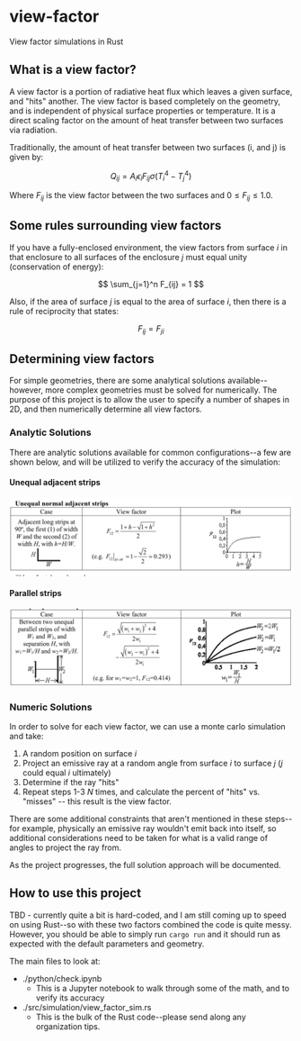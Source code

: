 # view-factor
View factor simulations in Rust

## What is a view factor?
A view factor is a portion of radiative heat flux which leaves a given surface, and "hits" another.  The view factor is based completely on the geometry, and is independent of physical surface properties or temperature.  It is a direct scaling factor on the amount of heat transfer between two surfaces via radiation.

Traditionally, the amount of heat transfer between two surfaces (i, and j) is given by:

$$
Q_{ij}=A_i\epsilon_iF_{ij}\sigma(T_i^4 - T_j^4)
$$

Where $F_{ij}$ is the view factor between the two surfaces and $0 \le F_{ij} \le 1.0$.

## Some rules surrounding view factors
If you have a fully-enclosed environment, the view factors from surface $i$ in that enclosure to all surfaces of the enclosure $j$ must equal unity (conservation of energy):

$$
\sum_{j=1}^n F_{ij} = 1
$$

Also, if the area of surface $j$ is equal to the area of surface $i$, then there is a rule of reciprocity that states:

$$
F_{ij} = F_{ji}
$$

## Determining view factors
For simple geometries, there are some analytical solutions available--however, more complex geometries must be solved for numerically.  The purpose of this project is to allow the user to specify a number of shapes in 2D, and then numerically determine all view factors.

### Analytic Solutions
There are analytic solutions available for common configurations--a few are shown below, and will be utilized to verify the accuracy of the simulation:

#### Unequal adjacent strips
![image](./images/unequal_adj_strips.png)

#### Parallel strips
![image](./images/parallel_strips.png)

### Numeric Solutions
In order to solve for each view factor, we can use a monte carlo simulation and take:
1. A random position on surface $i$
2. Project an emissive ray at a random angle from surface $i$ to surface $j$ ($j$ could equal $i$ ultimately)
3. Determine if the ray "hits" 
4. Repeat steps 1-3 $N$ times, and calculate the percent of "hits" vs. "misses" -- this result is the view factor.

There are some additional constraints that aren't mentioned in these steps--for example, physically an emissive ray wouldn't emit back into itself, so additional considerations need to be taken for what is a valid range of angles to project the ray from.  

As the project progresses, the full solution approach will be documented.

## How to use this project
TBD - currently quite a bit is hard-coded, and I am still coming up to speed on using Rust--so with these two factors combined the code is quite messy.  However, you should be able to simply run `cargo run` and it should run as expected with the default parameters and geometry.

The main files to look at:
- ./python/check.ipynb
  - This is a Jupyter notebook to walk through some of the math, and to verify its accuracy
- ./src/simulation/view_factor_sim.rs
  - This is the bulk of the Rust code--please send along any organization tips.